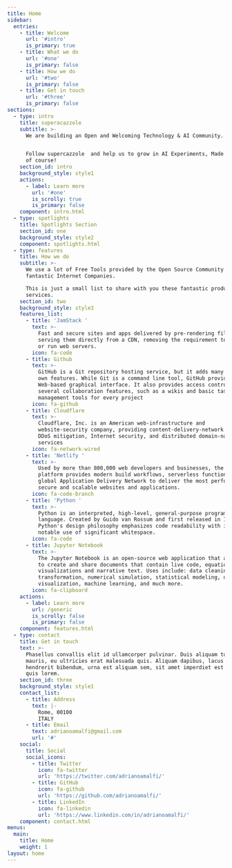 ```yaml
---
title: Home
sidebar:
  entries:
    - title: Welcome
      url: '#intro'
      is_primary: true
    - title: What we do
      url: '#one'
      is_primary: false
    - title: How we do
      url: '#two'
      is_primary: false
    - title: Get in touch
      url: '#three'
      is_primary: false
sections:
  - type: intro
    title: superacazzole
    subtitle: >-
      We are building an Open and Welcoming Technology & AI Community. 


      Follow supercazzole  and help us to grow in AI Experiments, Made in Italy
      of course!
    section_id: intro
    background_style: style1
    actions:
      - label: Learn more
        url: '#one'
        is_scrolly: true
        is_primary: false
    component: intro.html
  - type: spotlights
    title: Spotlights Section
    section_id: one
    background_style: style2
    component: spotlights.html
  - type: features
    title: How we do
    subtitle: >-
      We use a lot of Free Tools provided by the Open Source Community or
      fantastic Internet Companies. 

      This is just a small list to share with you these fantastic products and
      services. 
    section_id: two
    background_style: style3
    features_list:
      - title: 'JamStack '
        text: >-
          Fast and secure sites and apps delivered by pre-rendering files and
          serving them directly from a CDN, removing the requirement to manage
          or run web servers.
        icon: fa-code
      - title: Github
        text: >-
          GitHub is a Git repository hosting service, but it adds many of its
          own features. While Git is a command line tool, GitHub provides a
          Web-based graphical interface. It also provides access control and
          several collaboration features, such as a wikis and basic task
          management tools for every project
        icon: fa-github
      - title: Cloudflare
        text: >-
          Cloudflare, Inc. is an American web-infrastructure and
          website-security company, providing content-delivery-network services,
          DDoS mitigation, Internet security, and distributed domain-name-server
          services
        icon: fa-network-wired
      - title: 'Netlify '
        text: >-
          Used by more than 800,000 web developers and businesses, the Netlify
          platform provides modern build workflows, serverless functions and a
          global Application Delivery Network to deliver the most performant,
          secure and scalable websites and applications.
        icon: fa-code-branch
      - title: 'Python '
        text: >-
          Python is an interpreted, high-level, general-purpose programming
          language. Created by Guido van Rossum and first released in 1991,
          Python's design philosophy emphasizes code readability with its
          notable use of significant whitespace.
        icon: fa-code
      - title: Jupyter Notebook
        text: >-
          The Jupyter Notebook is an open-source web application that allows you
          to create and share documents that contain live code, equations,
          visualizations and narrative text. Uses include: data cleaning and
          transformation, numerical simulation, statistical modeling, data
          visualization, machine learning, and much more.
        icon: fa-clipboard
    actions:
      - label: Learn more
        url: /generic
        is_scrolly: false
        is_primary: false
    component: features.html
  - type: contact
    title: Get in touch
    text: >-
      Phasellus convallis elit id ullamcorper pulvinar. Duis aliquam turpis
      mauris, eu ultricies erat malesuada quis. Aliquam dapibus, lacus eget
      hendrerit bibendum, urna est aliquam sem, sit amet imperdiet est velit
      quis lorem.
    section_id: three
    background_style: style1
    contact_list:
      - title: Address
        text: |-
          Rome, 00100
          ITALY
      - title: Email
        text: adrianoamalfi@gmail.com
        url: '#'
    social:
      title: Social
      social_icons:
        - title: Twitter
          icon: fa-twitter
          url: 'https://twitter.com/adrianoamalfi/'
        - title: GitHub
          icon: fa-github
          url: 'https://github.com/adrianoamalfi/'
        - title: LinkedIn
          icon: fa-linkedin
          url: 'https://www.linkedin.com/in/adrianoamalfi/'
    component: contact.html
menus:
  main:
    title: Home
    weight: 1
layout: home
---
```

